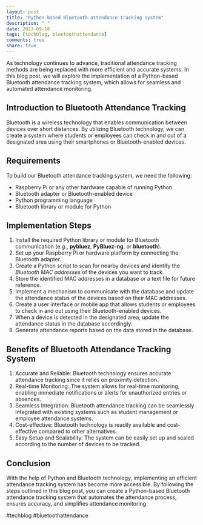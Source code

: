 ```yaml
---
layout: post
title: "Python-based Bluetooth attendance tracking system"
description: " "
date: 2023-09-18
tags: [techblog, bluetoothattendance]
comments: true
share: true
---
```


As technology continues to advance, traditional attendance tracking methods are being replaced with more efficient and accurate systems. In this blog post, we will explore the implementation of a Python-based Bluetooth attendance tracking system, which allows for seamless and automated attendance monitoring.

## Introduction to Bluetooth Attendance Tracking

Bluetooth is a wireless technology that enables communication between devices over short distances. By utilizing Bluetooth technology, we can create a system where students or employees can check in and out of a designated area using their smartphones or Bluetooth-enabled devices.

## Requirements

To build our Bluetooth attendance tracking system, we need the following:

- Raspberry Pi or any other hardware capable of running Python
- Bluetooth adapter or Bluetooth-enabled device
- Python programming language
- Bluetooth library or module for Python

## Implementation Steps

1. Install the required Python library or module for Bluetooth communication (e.g., **pybluez**, **PyBluez-ng**, or **bluetooth**).
2. Set up your Raspberry Pi or hardware platform by connecting the Bluetooth adapter.
3. Create a Python script to scan for nearby devices and identify the *Bluetooth MAC addresses* of the devices you want to track.
4. Store the identified MAC addresses in a database or a text file for future reference.
5. Implement a mechanism to communicate with the database and update the attendance status of the devices based on their MAC addresses.
6. Create a user interface or mobile app that allows students or employees to check in and out using their Bluetooth-enabled devices.
7. When a device is detected in the designated area, update the attendance status in the database accordingly.
8. Generate attendance reports based on the data stored in the database.

## Benefits of Bluetooth Attendance Tracking System

1. Accurate and Reliable: Bluetooth technology ensures accurate attendance tracking since it relies on proximity detection.
2. Real-time Monitoring: The system allows for real-time monitoring, enabling immediate notifications or alerts for unauthorized entries or absences.
3. Seamless Integration: Bluetooth attendance tracking can be seamlessly integrated with existing systems such as student management or employee attendance systems.
4. Cost-effective: Bluetooth technology is readily available and cost-effective compared to other alternatives.
5. Easy Setup and Scalability: The system can be easily set up and scaled according to the number of devices to be tracked.

## Conclusion

With the help of Python and Bluetooth technology, implementing an efficient attendance tracking system has become more accessible. By following the steps outlined in this blog post, you can create a Python-based Bluetooth attendance tracking system that automates the attendance process, ensures accuracy, and simplifies attendance monitoring.

#techblog #bluetoothattendance